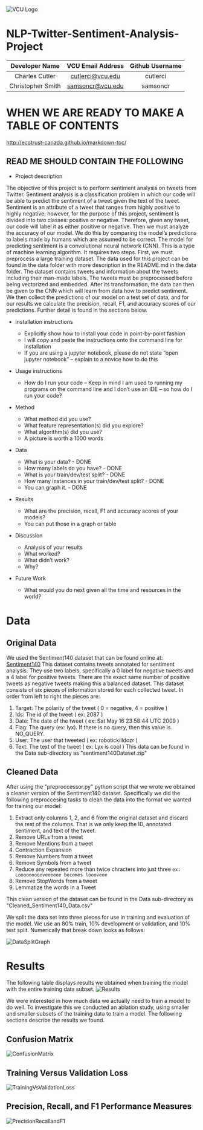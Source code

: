 ![VCU Logo](https://ocpe.vcu.edu/media/ocpe/images/logos/bm_CollEng_CompSci_RF2_hz_4c.png)

# NLP-Twitter-Sentiment-Analysis-Project
| Developer Name | VCU Email Address | Github Username |
| :---: | :---: | :---: |
| Charles Cutler | cutlerci@vcu.edu | cutlerci |
| Christopher Smith | samsoncr@vcu.edu | samsoncr |

# WHEN WE ARE READY TO MAKE A TABLE OF CONTENTS
http://ecotrust-canada.github.io/markdown-toc/

## READ ME SHOULD CONTAIN THE FOLLOWING

* Project description

The objective of this project is to perform sentiment analysis on tweets from Twitter. Sentiment analysis is a classification problem in which our code will be able to predict the sentiment of a tweet given the text of the tweet. Sentiment is an attribute of a tweet that ranges from highly positive to highly negative; however, for the purpose of this project, sentiment is divided into two classes: positive or negative. Therefore, given any tweet, our code will label it as either positive or negative. Then we must analyze the accuracy of our model. We do this by comparing the model’s predictions to labels made by humans which are assumed to be correct.
The model for predicting sentiment is a convolutional neural network (CNN). This is a type of machine learning algorithm. It requires two steps. First, we must preprocess a large training dataset. The data used for this project can be found in the data folder with more description in the README.md in the data folder.
The dataset contains tweets and information about the tweets including their man-made labels. The tweets must be preprocessed before being vectorized and embedded. After its transformation, the data can then be given to the CNN which will learn from data how to predict sentiment.
We then collect the predictions of our model on a test set of data, and for our results we calculate the precision, recall, F1, and accuracy scores of our predictions. Further detail is found in the sections below.


* Installation instructions
  * Explicitly show how to install your code in point-by-point fashion
  * I will copy and paste the instructions onto the command line for installation
  * If you are using a jupyter notebook, please do not state “open jupyter notebook” – explain to a novice how to do this 
* Usage instructions
  * How do I run your code – Keep in mind I am used to running my programs on the command line and I don’t use an IDE – so how do I run your code? 

* Method 
  * What method did you use?
  * What feature representation(s) did you explore?
  * What algorithm(s) did you use?
  * A picture is worth a 1000 words
* Data
  * What is your data? - DONE
  * How many labels do you have? - DONE
  * What is your train/dev/test split? - DONE
  * How many instances in your train/dev/test split? - DONE
  * You can graph it. - DONE
* Results
  * What are the precision, recall, F1 and accuracy scores of your models? 
  * You can put those in a graph or table
* Discussion 
  * Analysis of your results
  * What worked?
  * What didn’t work?
  * Why? 
* Future Work 
  * What would you do next given all the time and resources in the world? 


# Data 
## Original Data
We used the Sentiment140 dataset that can be found online at: [Sentiment140](https://www.kaggle.com/datasets/kazanova/sentiment140?resource=download)
This dataset contains tweets annotated for sentiment analysis. They use two labels, specifically a 0 label for negative tweets and a 4 label for positive tweets. There are the exact same number of positive tweets as negative tweets making this a balanced dataset. This dataset consists of six pieces of information stored for each collected tweet. In order from left to right the pieces are: 
1) Target: The polarity of the tweet ( 0 = negative, 4 = positive ) 
2) Ids: The id of the tweet ( ex: 2087 )
3) Date: The date of the tweet ( ex: Sat May 16 23:58:44 UTC 2009 )
4) Flag: The query (ex: lyx). If there is no query, then this value is NO_QUERY.
5) User: The user that tweeted ( ex: robotickilldozr )
6) Text: The text of the tweet ( ex: Lyx is cool )
This data can be found in the Data sub-directory as "sentiment140Dataset.zip"

## Cleaned Data
After using the "preproccessor.py" python script that we wrote we obtained a cleaner version of the Sentiment140 dataset. Specifically we did the following preproccesing tasks to clean the data into the format we wanted for training our model:
1) Extract only columns 1, 2, and 6 from the original dataset and discard the rest of the columns. That is we only keep the ID, annotated sentiment, and text of the tweet.
2) Remove URLs from a tweet
3) Remove Mentions from a tweet
4) Contraction Expansion
5) Remove Numbers from a tweet
6) Remove Symbols from a tweet
7) Reduce any repeated more than twice chracters into just three ``ex: Loooooooooveeeeee becomes loooveee``
8) Remove StopWords from a tweet 
9) Lemmatize the words in a Tweet

This clean version of the dataset can be found in the Data sub-directory as "Cleaned_Sentiment140_Data.csv"

We split the data set into three pieces for use in training and evaluation of the model. We use an 80% train, 10% development or validation, and 10% test split. Numerically that break down looks as follows:

![DataSplitGraph](./DataSplit.png "Data Split Graph")

# Results
The following table displays results we obtained when training the model with the entire training data subset.
![Results](./OverallResults.png "Overall Results")

We were interested in how much data we actually need to train a model to do well. To investigate this we conducted an ablation study, using smaller and smaller subsets of the training data to train a model. The following sections describe the results we found. 
## Confusion Matrix
![ConfusionMatrix](./ConfusionMatrix.png "Confusion Matrix")

## Training Versus Validation Loss
![TrainingVsValidationLoss](./TrainingVsValidationLoss.png "Training Vs Validation Loss")

## Precision, Recall, and F1 Performance Measures
![PrecisionRecallandF1](./P_R_F1.png "Precision, Recall, and F1 Performance Measures")
